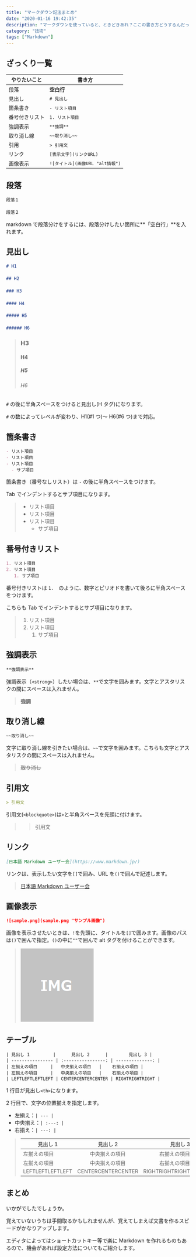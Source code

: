 ```yaml
---
title: "マークダウン記法まとめ"
date: "2020-01-16 19:42:35"
description: "マークダウンを使っていると、ときどきあれ？ここの書き方どうするんだっけ？となってしまいます。自分用のメモも兼ねて、マークダウン記法をまとめてみました。"
category: "技術"
tags: ["Markdown"]
---
```


## ざっくり一覧

| やりたいこと   | 書き方                                     |
| -------------- | ----------------------------------------- |
| 段落           | **空白行**                                |
| 見出し         | `# 見出し`             　        |
| 箇条書き       | `- リスト項目`                   |
| 番号付きリスト | `1. リスト項目`                  |
| 強調表示       | `**強調**`                       |
| 取り消し線     | `~~取り消し~~`                   |
| 引用           | `> 引用文`                       |
| リンク         | `[表示文字](リンクURL)`          |
| 画像表示       | `![タイトル](画像URL "alt情報")` |

## 段落

```markdown
段落１

段落２
```

markdown で段落分けをするには、段落分けしたい箇所に**「空白行」**を入れます。

## 見出し

```markdown
# H1

## H2

### H3

#### H4

##### H5

###### H6
```

> ### H3
>
> #### H4
>
> ##### H5
>
> ###### H6

`#` の後に半角スペースをつけると見出し(H タグ)になります。

`#` の数によってレベルが変わり、H1(#1 つ)～ H6(#6 つ)まで対応。

## 箇条書き

```markdown
- リスト項目
- リスト項目
- リスト項目
  - サブ項目
```

箇条書き（番号なしリスト）は `-` の後に半角スペースをつけます。

Tab でインデントするとサブ項目になります。

> - リスト項目
> - リスト項目
> - リスト項目
>   - サブ項目

## 番号付きリスト

```markdown
1. リスト項目
2. リスト項目
   1. サブ項目
```

番号付きリストは `1.`　のように、数字とピリオドを書いて後ろに半角スペースをつけます。

こちらも Tab でインデントするとサブ項目になります。

> 1. リスト項目
> 2. リスト項目
>    1. サブ項目

## 強調表示

```markdown
**強調表示**
```

強調表示（`<strong>`）したい場合は、`**`で文字を囲みます。文字とアスタリスクの間にスペースは入れません。

> **強調**

## 取り消し線

```markdown
~~取り消し~~
```

文字に取り消し線を引きたい場合は、`~~`で文字を囲みます。こちらも文字とアスタリスクの間にスペースは入れません。

> ~~取り消し~~

## 引用文

```markdown
> 引用文
```

引用文(`<blockquote>`)は`>`と半角スペースを先頭に付けます。

> > 引用文

## リンク

```markdown
[日本語 Markdown ユーザー会](https://www.markdown.jp/)
```

リンクは、表示したい文字を`[]`で囲み、URL を`()`で囲んで記述します。

> [日本語 Markdown ユーザー会](https://www.markdown.jp/)

## 画像表示

```markdown
![sample.png](sample.png "サンプル画像")
```

画像を表示させたいときは、`!`を先頭に、タイトルを`[]`で囲みます。画像のパスは`()`で囲んで指定。`()`の中に`""`で囲んで alt タグを付けることができます。

> ![sample.png](./img/2020-01-16/sample.png "サンプル画像")

## テーブル

```text
| 見出し 1         |      見出し 2      |        見出し 3 |
| ---------------- | :----------------: | --------------: |
| 左揃えの項目     |   中央揃えの項目   |    右揃えの項目 |
| 左揃えの項目     |   中央揃えの項目   |    右揃えの項目 |
| LEFTLEFTLEFTLEFT | CENTERCENTERCENTER | RIGHTRIGHTRIGHT |
```

1 行目が見出し`<th>`になります。

2 行目で、文字の位置揃えを指定します。

- 左揃え：`| --- |`
- 中央揃え：`| :---: |`
- 右揃え：`| ---: |`

> | 見出し 1         |      見出し 2      |        見出し 3 |
> | ---------------- | :----------------: | --------------: |
> | 左揃えの項目     |   中央揃えの項目   |    右揃えの項目 |
> | 左揃えの項目     |   中央揃えの項目   |    右揃えの項目 |
> | LEFTLEFTLEFTLEFT | CENTERCENTERCENTER | RIGHTRIGHTRIGHT |

## まとめ

いかがでしたでしょうか。

覚えていないうちは手間取るかもしれませんが、覚えてしまえば文書を作るスピードがかなりアップします。

エディタによってはショートカットキー等で楽に Markdown を作れるものもあるので、機会があれば設定方法についてもご紹介します。
